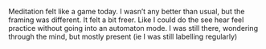 Meditation felt like a game today. I wasn’t any better than usual, but the framing was different. It felt a bit freer. Like I could do the see hear feel practice without going into an automaton mode. I was still there, wondering through the mind, but mostly present (ie I was still labelling regularly)